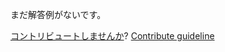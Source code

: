 
まだ解答例がないです。

[コントリビュートしませんか](https://github.com/BFEdev/BFE.dev-solutions/blob/main/quiz/object-groupby_ja.md)?  [Contribute guideline](https://github.com/BFEdev/BFE.dev-solutions#how-to-contribute)
